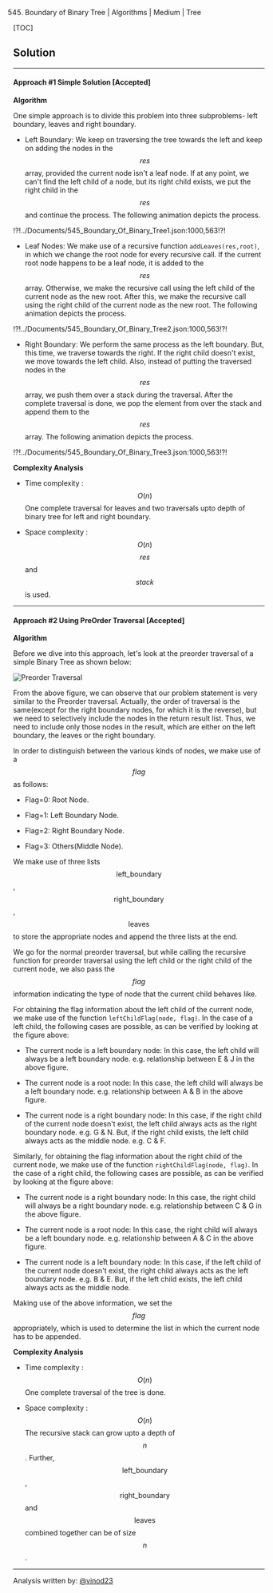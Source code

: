 545. Boundary of Binary Tree | Algorithms | Medium | Tree

[TOC]

## Solution

---
#### Approach #1 Simple Solution [Accepted]

**Algorithm**

One simple approach is to divide this problem into three subproblems- left boundary, leaves and right boundary.

* Left Boundary: We keep on traversing the tree towards the left and keep on adding the nodes in the $$res$$ array, provided the current node isn't a leaf node. If at any point, we can't find the left child of a node, but its right child exists, we put the right child in the $$res$$ and continue the process. The following animation depicts the process.



!?!../Documents/545_Boundary_Of_Binary_Tree1.json:1000,563!?!

* Leaf Nodes: We make use of a recursive function `addLeaves(res,root)`, in which we change the root node for every recursive call. If the current root node happens to be a leaf node, it is added to the $$res$$ array. Otherwise, we make the recursive call using the left child of the current node as the new root. After this, we make the recursive call using the right child of the current node as the new root. The following animation depicts the process.


!?!../Documents/545_Boundary_Of_Binary_Tree2.json:1000,563!?!

* Right Boundary: We perform the same process as the left boundary. But, this time, we traverse towards the right. If the right child doesn't exist, we move towards the left child. Also, instead of putting the traversed nodes in the $$res$$ array, we push them over a stack during the traversal. After the complete traversal is done, we pop the element from over the stack and append them to the $$res$$ array. The following animation depicts the process.


!?!../Documents/545_Boundary_Of_Binary_Tree3.json:1000,563!?!





**Complexity Analysis**

* Time complexity : $$O(n)$$ One complete traversal for leaves and two traversals upto depth of binary tree for left and right boundary.

* Space complexity : $$O(n)$$ $$res$$ and $$stack$$ is used.

---

#### Approach #2 Using PreOrder Traversal [Accepted]

**Algorithm**

Before we dive into this approach, let's look at the preorder traversal of a simple Binary Tree as shown below:

![Preorder Traversal](../Figures/545_Preorder.png)

From the above figure, we can observe that our problem statement is very similar to the Preorder traversal. Actually, the order of traversal is the same(except for the right boundary nodes, for which it is the reverse), but we need to selectively include the nodes in the return result list. Thus, we need to include only those nodes in the result, which are either on the left boundary, the leaves or the right boundary.

In order to distinguish between the various kinds of nodes, we make use of a $$flag$$ as follows:

* Flag=0: Root Node.

* Flag=1: Left Boundary Node.

* Flag=2: Right Boundary Node.

* Flag=3: Others(Middle Node).

We make use of three lists $$\text{left_boundary}$$, $$\text{right_boundary}$$, $$\text{leaves}$$ to store the appropriate nodes and append the three lists at the end.

We go for the normal preorder traversal, but while calling the recursive function for preorder traversal using the left child or the right child of the current node, we also pass the $$flag$$ information indicating the type of node that the current child behaves like.

For obtaining the flag information about the left child of the current node, we make use of the function `leftChildFlag(node, flag)`. In the case of a left child, the following cases are possible, as can be verified by looking at the figure above:

* The current node is a left boundary node: In this case, the left child will always be a left boundary node. e.g. relationship between E & J in the above figure.

* The current node is a root node: In this case, the left child will always be a left boundary node. e.g. relationship between A & B in the above figure.

* The current node is a right boundary node: In this case, if the right child of the current node doesn't exist, the left child always acts as the right boundary node. e.g. G & N. But, if the right child exists, the left child always acts as the middle node. e.g. C & F.

Similarly, for obtaining the flag information about the right child of the current node, we make use of the function `rightChildFlag(node, flag)`. In the case of a right child, the following cases are possible, as can be verified by looking at the figure above:

* The current node is a right boundary node: In this case, the right child will always be a right boundary node. e.g. relationship between C & G in the above figure.

* The current node is a root node: In this case, the right child will always be a left boundary node. e.g. relationship between A & C in the above figure.

* The current node is a left boundary node: In this case, if the left child of the current node doesn't exist, the right child always acts as the left boundary node. e.g. B & E. But, if the left child exists, the left child always acts as the middle node.

Making use of the above information, we set the $$flag$$ appropriately, which is used to determine the list in which the current node has to be appended.




**Complexity Analysis**

* Time complexity : $$O(n)$$ One complete traversal of the tree is done.

* Space complexity : $$O(n)$$ The recursive stack can grow upto a depth of $$n$$. Further, $$\text{left_boundary}$$, $$\text{right_boundary}$$ and $$\text{leaves}$$ combined together can be of size $$n$$.

---

Analysis written by: [@vinod23](https://leetcode.com/vinod23)
